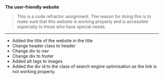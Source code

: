**The user-friendly website**

>This is a code refractor assignment. The reason for doing this is to make sure that this website is working properly and is accessible especially to those who have special needs.
---
- Added the title of the website in the title
- Change header class to header
- Change div to nav
- Change div to footer
- Added alt tags to images  
- Added the div id to the class of search engine optimisation as the link is not working properly.